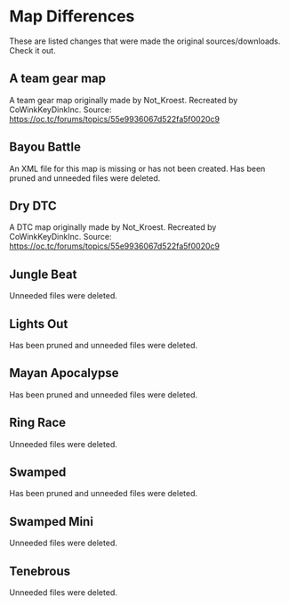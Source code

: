 # Map Differences
These are listed changes that were made the original sources/downloads.  Check it out.

## A team gear map
A team gear map originally made by Not_Kroest.  Recreated by CoWinkKeyDinkInc.
Source: https://oc.tc/forums/topics/55e9936067d522fa5f0020c9

## Bayou Battle
An XML file for this map is missing or has not been created.  Has been pruned and unneeded files were deleted.

## Dry DTC
A DTC map originally made by Not_Kroest.  Recreated by CoWinkKeyDinkInc.
Source: https://oc.tc/forums/topics/55e9936067d522fa5f0020c9

## Jungle Beat
Unneeded files were deleted.

## Lights Out
Has been pruned and unneeded files were deleted.

## Mayan Apocalypse
Has been pruned and unneeded files were deleted.

## Ring Race
Unneeded files were deleted.

## Swamped
Has been pruned and unneeded files were deleted.

## Swamped Mini
Unneeded files were deleted.

## Tenebrous
Unneeded files were deleted.

